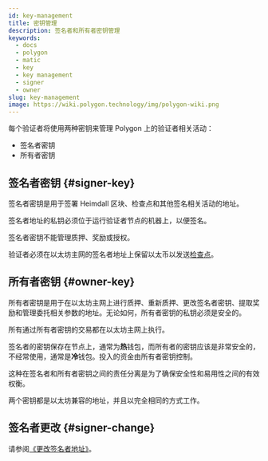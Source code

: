 ```yaml
---
id: key-management
title: 密钥管理
description: 签名者和所有者密钥管理
keywords:
  - docs
  - polygon
  - matic
  - key
  - key management
  - signer
  - owner
slug: key-management
image: https://wiki.polygon.technology/img/polygon-wiki.png
---
```


每个验证者将使用两种密钥来管理 Polygon 上的验证者相关活动：

* 签名者密钥
* 所有者密钥

## 签名者密钥 {#signer-key}

签名者密钥是用于签署 Heimdall 区块、检查点和其他签名相关活动的地址。

签名者地址的私钥必须位于运行验证者节点的机器上，以便签名。

签名者密钥不能管理质押、奖励或授权。

验证者必须在以太坊主网的签名者地址上保留以太币以发送[检查点](/docs/maintain/glossary.md#checkpoint-transaction)。

## 所有者密钥 {#owner-key}

所有者密钥是用于在以太坊主网上进行质押、重新质押、更改签名者密钥、提取奖励和管理委托相关参数的地址。无论如何，所有者密钥的私钥必须是安全的。

所有通过所有者密钥的交易都在以太坊主网上执行。

签名者的密钥保存在节点上，通常为**热**钱包，而所有者的密钥应该是非常安全的，不经常使用，通常是**冷**钱包。投入的资金由所有者密钥控制。

这种在签名者和所有者密钥之间的责任分离是为了确保安全性和易用性之间的有效权衡。

两个密钥都是以太坊兼容的地址，并且以完全相同的方式工作。

## 签名者更改 {#signer-change}

请参阅[《更改签名者地址》](/docs/maintain/validate/change-signer-address)。
